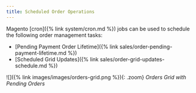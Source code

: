 ```yaml
---
title: Scheduled Order Operations
---
```


Magento [cron]({% link system/cron.md %}) jobs can be used to schedule the following order management tasks:

- [Pending Payment Order Lifetime]({% link sales/order-pending-payment-lifetime.md %})
- [Scheduled Grid Updates]({% link sales/order-grid-updates-schedule.md %})

![]({% link images/images/orders-grid.png %}){: .zoom}
_Orders Grid with Pending Orders_
